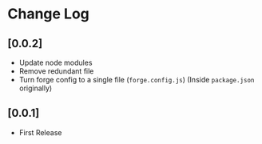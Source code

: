 # Change Log

## [0.0.2]

- Update node modules
- Remove redundant file
- Turn forge config to a single file (`forge.config.js`) (Inside `package.json` originally)

## [0.0.1]

- First Release
